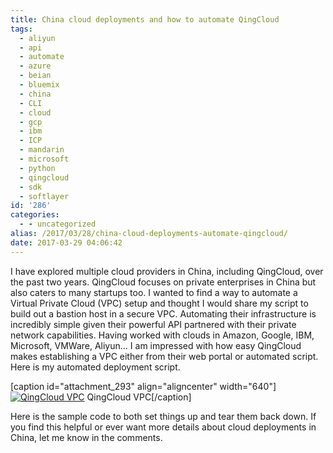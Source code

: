 ```yaml
---
title: China cloud deployments and how to automate QingCloud
tags:
  - aliyun
  - api
  - automate
  - azure
  - beian
  - bluemix
  - china
  - CLI
  - cloud
  - gcp
  - ibm
  - ICP
  - mandarin
  - microsoft
  - python
  - qingcloud
  - sdk
  - softlayer
id: '286'
categories:
  - - uncategorized
alias: /2017/03/28/china-cloud-deployments-automate-qingcloud/
date: 2017-03-29 04:06:42
---
```


I have explored multiple cloud providers in China, including QingCloud, over the past two years. QingCloud focuses on private enterprises in China but also caters to many startups too. I wanted to find a way to automate a Virtual Private Cloud (VPC) setup and thought I would share my script to build out a bastion host in a secure VPC. Automating their infrastructure is incredibly simple given their powerful API partnered with their private network capabilities. Having worked with clouds in Amazon, Google, IBM, Microsoft, VMWare, Aliyun... I am impressed with how easy QingCloud makes establishing a VPC either from their web portal or automated script. Here is my automated deployment script.
<!-- more -->
\[caption id="attachment\_293" align="aligncenter" width="640"\][![QingCloud VPC](https://benchodroff.com/wp-content/uploads/2017/03/qingcloudvpc-1024x527.png)](https://benchodroff.com/wp-content/uploads/2017/03/qingcloudvpc.png) QingCloud VPC\[/caption\]

Here is the sample code to both set things up and tear them back down. If you find this helpful or ever want more details about cloud deployments in China, let me know in the comments.